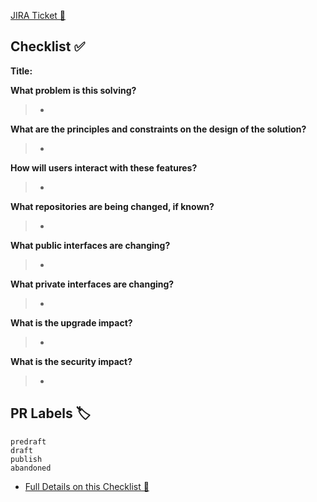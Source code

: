 [JIRA Ticket 🎫](https://taylorcurtis.atlassian.net/browse/KEYGOESHERE)

## Checklist ✅
**Title:**

**What problem is this solving?**
> - 
**What are the principles and constraints on the design of the solution?**
> - 
**How will users interact with these features?**
> - 
**What repositories are being changed, if known?**
> - 
**What public interfaces are changing?**
> - 
**What private interfaces are changing?**
> - 
**What is the upgrade impact?**
> - 
**What is the security impact?**
> - 
## PR Labels 🏷 
`predraft`<br>
`draft`<br>
`publish`<br>
`abandoned`<br>

- [Full Details on this Checklist 📓](https://github.com/taylor-curtis/request-for-discussion/blob/main/README.md)

